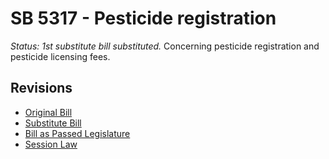 # SB 5317 - Pesticide registration
*Status: 1st substitute bill substituted.*
Concerning pesticide registration and pesticide licensing fees.

## Revisions
* [Original Bill](1/)
* [Substitute Bill](S/)
* [Bill as Passed Legislature](S.PL/)
* [Session Law](S.SL/)
